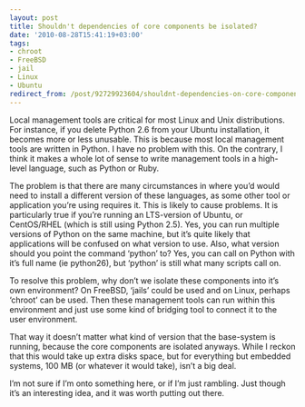 ```yaml
---
layout: post
title: Shouldn't dependencies of core components be isolated?
date: '2010-08-28T15:41:19+03:00'
tags:
- chroot
- FreeBSD
- jail
- Linux
- Ubuntu
redirect_from: /post/92729923604/shouldnt-dependencies-on-core-components-be-isolated
---
```


Local management tools are critical for most Linux and Unix distributions. For instance, if you delete Python 2.6 from your Ubuntu installation, it becomes more or less unusable. This is because most local management tools are written in Python. I have no problem with this. On the contrary, I think it makes a whole lot of sense to write management tools in a high-level language, such as Python or Ruby.

The problem is that there are many circumstances in where you’d would need to install a different version of these languages, as some other tool or application you’re using requires it. This is likely to cause problems. It is particularly true if you’re running an LTS-version of Ubuntu, or CentOS/RHEL (which is still using Python 2.5). Yes, you can run multiple versions of Python on the same machine, but it’s quite likely that applications will be confused on what version to use. Also, what version should you point the command ‘python’ to? Yes, you can call on Python with it’s full name (ie python26), but ‘python’ is still what many scripts call on.

To resolve this problem, why don’t we isolate these components into it’s own environment? On FreeBSD, ‘jails’ could be used and on Linux, perhaps ‘chroot’ can be used. Then these management tools can run within this environment and just use some kind of bridging tool to connect it to the user environment.

That way it doesn’t matter what kind of version that the base-system is running, because the core components are isolated anyways. While I reckon that this would take up extra disks space, but for everything but embedded systems, 100 MB (or whatever it would take), isn’t a big deal.

I’m not sure if I’m onto something here, or if I’m just rambling. Just though it’s an interesting idea, and it was worth putting out there.
